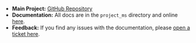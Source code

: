 - **Main Project:** [GitHub Repository](https://github.com/OAMK-tietotekniikka/ProjectsMS)
- **Documentation:** All docs are in the `project_ms` directory and online [here](oamk-tietotekniikka.github.io/docs/en).
- **Feedback:** If you find any issues with the documentation, please [open a ticket here](https://github.com/OAMK-tietotekniikka/docs/issues/new).
